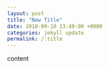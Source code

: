 ```yaml
---
layout: post
title: "New Title"
date: 2018-09-10 13:49:00 +0000
categories: jekyll update
permalink: /:title
---
```

content
